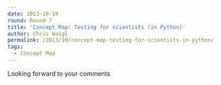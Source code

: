 ```yaml
---
date: 2013-10-19
round: Round 7
title: 'Concept Map: Testing for scientists (in Python)'
author: Chris Waigl
permalink: /2013/10/concept-map-testing-for-scientists-in-python/
tags:
  - Concept Map
---
```

Looking forward to your comments![<img class="alignnone size-large wp-image-4865" alt="Testing for scientists" src="/software-carpentry-training-website/uploads/2013/10/PA190005-1024x768.jpg" width="707" height="530" />][1]

 [1]: /software-carpentry-training-website/uploads/2013/10/PA190005.jpg
